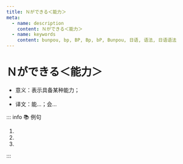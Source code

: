```yaml
---
title: Ｎができる＜能力＞
meta:
  - name: description
    content: Ｎができる＜能力＞
  - name: keywords
    content: bunpou, bp, BP, Bp, bP, Bunpou, 日语, 语法, 日语语法
---
```


# Ｎができる＜能力＞

* 意义：表示具备某种能力；
* <grammer-content sentence="接续：名词 + が + でぎる。**这里的名词通常是动作性名词，某种运动项目，某门语言等**；" />
* 译文：能...；会...

::: info :books: 例句

1. <grammer-content id='1-9-2-0' sentence="[日本語/にほんご]で**[買/か]い[物/もの]ができますか**。" trans="可以用日语买东西么？" />
2. <grammer-content id='1-9-2-1' sentence="[王/おう]さんは**テニスができます**。" trans="小王会打网球么？" />
3. <grammer-content id='1-9-2-2' sentence="あの[店員/てんいん]は**[日本語/にほんご]も[英語/えいご]もできます**。" trans="那位店员会说日语和英语。" />

:::
